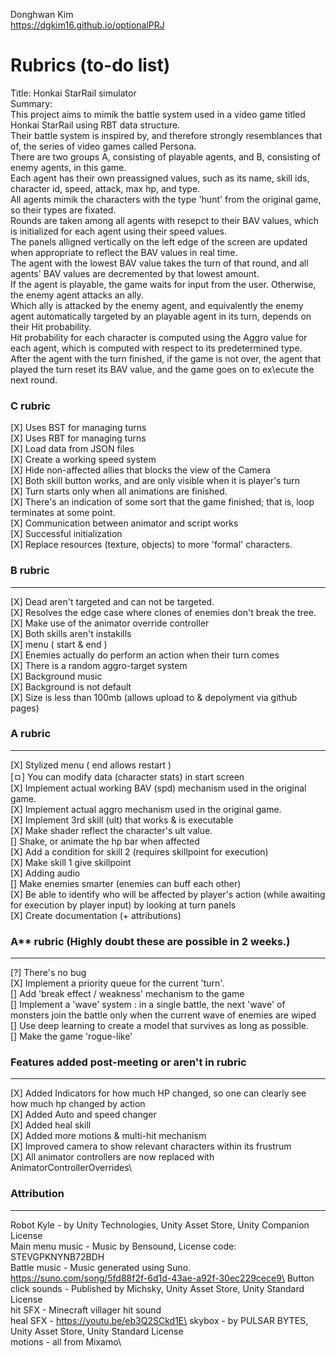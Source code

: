 
Donghwan Kim\
https://dgkim16.github.io/optionalPRJ
# Rubrics (to-do list)

Title: Honkai StarRail simulator \
Summary:\
This project aims to mimik the battle system used in a video game titled Honkai StarRail using RBT data structure.\
Their battle system is inspired by, and therefore strongly resemblances that of, the series of video games called Persona.\
There are two groups A, consisting of playable agents, and B, consisting of enemy agents, in this game.\
Each agent has their own preassigned values, such as its name, skill ids, character id, speed, attack, max hp, and type.\
All agents mimik the characters with the type 'hunt' from the original game, so their types are fixated.\
Rounds are taken among all agents with resepct to their BAV values, which is initialized for each agent using their speed values.\
The panels alligned vertically on the left edge of the screen are updated when appropriate to reflect the BAV values in real time.\
The agent with the lowest BAV value takes the turn of that round, and all agents' BAV values are decremented by that lowest amount.\
If the agent is playable, the game waits for input from the user. Otherwise, the enemy agent attacks an ally.\
Which ally is attacked by the enemy agent, and equivalently the enemy agent automatically targeted by an playable agent in its turn, depends on their Hit probability.\
Hit probability for each character is computed using the Aggro value for each agent, which is computed with respect to its predetermined type.\
After the agent with the turn finished, if the game is not over, the agent that played the turn reset its BAV value, and the game goes on to ex\ecute the next round.


### C rubric
[X] Uses BST for managing turns\
[X] Uses RBT for managing turns\
[X] Load data from JSON files\
[X] Create a working speed system\
[X] Hide non-affected allies that blocks the view of the Camera\
[X] Both skill button works, and are only visible when it is player's turn\
[X] Turn starts only when all animations are finished.\
[X] There's an indication of some sort that the game finished; that is, loop terminates at some point.\
[X] Communication between animator and script works\
[X] Successful initialization\
[X] Replace resources (texture, objects) to more 'formal' characters.

 
### B rubric
---
[X] Dead aren't targeted and can not be targeted.\
[X] Resolves the edge case where clones of enemies don't break the tree.\
[X] Make use of the animator override controller\
[X] Both skills aren't instakills\
[X] menu ( start & end )\
[X] Enemies actually do perform an action when their turn comes\
[X] There is a random aggro-target system \
[X] Background music\
[X] Background is not default\
[X] Size is less than 100mb (allows upload to & depolyment via github pages)

### A rubric
---
[X] Stylized menu ( end allows restart )\
[ㅁ] You can modify data (character stats) in start screen\
[X] Implement actual working BAV (spd) mechanism used in the original game.\
[X] Implement actual aggro mechanism used in the original game.\
[X] Implement 3rd skill (ult) that works & is executable\
[X] Make shader reflect the character's ult value.\
[] Shake, or animate the hp bar when affected\
[X] Add a condition for skill 2 (requires skillpoint for execution)\
[X] Make skill 1 give skillpoint\
[X] Adding audio\
[] Make enemies smarter (enemies can buff each other)\
[X] Be able to identify who will be affected by player's action (while awaiting for execution by player input) by looking at turn panels\
[X] Create documentation (+ attributions)

### A** rubric (Highly doubt these are possible in 2 weeks.)
---
[?] There's no bug\
[X] Implement a priority queue for the current 'turn'.\
[] Add 'break effect / weakness' mechanism to the game\
[] Implement a 'wave' system : in a single battle, the next 'wave' of monsters join the battle only when the current wave of enemies are wiped\
[] Use deep learning to create a model that survives as long as possible.\
[] Make the game 'rogue-like'

### Features added post-meeting or aren't in rubric
---
[X] Added Indicators for how much HP changed, so one can clearly see how much hp changed by action\
[X] Added Auto and speed changer\
[X] Added heal skill\
[X] Added more motions & multi-hit mechanism\
[X] Improved camera to show relevant characters within its frustrum\
[X] All animator controllers are now replaced with AnimatorControllerOverrides\



### Attribution
---
Robot Kyle - by Unity Technologies, Unity Asset Store, Unity Companion License\
Main menu music - Music by Bensound, License code: STEVGPKNYNB72BDH\
Battle music - Music generated using Suno. https://suno.com/song/5fd88f2f-6d1d-43ae-a92f-30ec229cece9\
Button click sounds - Published by Michsky, Unity Asset Store, Unity Standard License\
hit SFX - Minecraft villager hit sound\
heal SFX - https://youtu.be/eb3Q2SCkd1E\
skybox - by PULSAR BYTES, Unity Asset Store, Unity Standard License\
motions - all from Mixamo\

